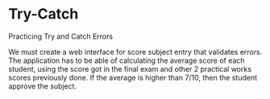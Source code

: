 # Try-Catch
Practicing Try and Catch Errors

We must create a web interface for score subject entry that validates errors. The application has to be able of calculating the average score of each student, using the score got in the final exam and other 2 practical works scores previously done. If the average is higher than 7/10, then the student approve the subject.